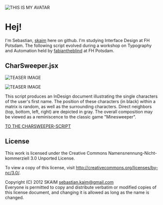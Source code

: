 ![THIS IS MY AVATAR](https://raw.github.com/fabiantheblind/auto-typo-adbe-id/gh-pages/assets/images/avatar/skaim.png)


Hej! 
=====
I'm Sebastian, [skaim](https://github.com/skaim) here on github. I'm studying Interface Design at FH Potsdam. The following script evolved during a workshop on Typography and Automation held by [fabiantheblind](https://github.com/fabiantheblind/) at FH Potsdam.

CharSweeper.jsx  
---
![TEASER IMAGE](https://raw.github.com/fabiantheblind/auto-typo-adbe-id/gh-pages/assets/images/teaser/CharSweeper_teaser2.png)

![TEASER IMAGE](https://raw.github.com/fabiantheblind/auto-typo-adbe-id/gh-pages/assets/images/teaser/CharSweeper_teaser1.png)
  
This script produces an InDesign document illustrating the single characters of the user's first name. The position of these characters (in black) within a matrix is random, as well as the surrounding characters. Direct neighbors (top, bottom, left, right) are depicted in gray. 
The overall composition may be viewed as a reminiscence to the classic game "Minesweeper".

[TO THE CHARSWEEPER-SCRIPT](https://raw.github.com/fabiantheblind/auto-typo-adbe-id/master/skaim/CharSweeper.jsx)  
 

License  
---
This work is licensed under the Creative Commons Namensnennung-Nicht-kommerziell 3.0 Unported License. 

To view a copy of this license, visit http://creativecommons.org/licenses/by-nc/3.0/.

Copyright (C) 2012 SKAIM <sebastian.kaim@gmail.com>  
Everyone is permitted to copy and distribute verbatim or modified copies of this license document, and changing it is allowed as long as the name is changed.  
